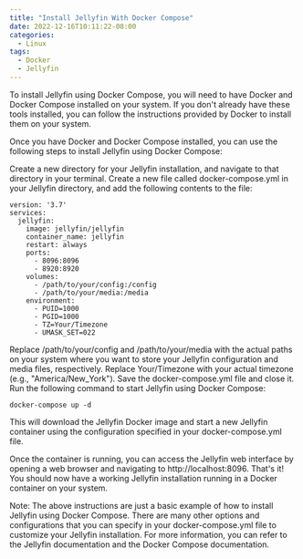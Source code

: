 ```yaml
---
title: "Install Jellyfin With Docker Compose"
date: 2022-12-16T10:11:22-08:00
categories:
  - Linux
tags:
  - Docker
  - Jellyfin
---
```


To install Jellyfin using Docker Compose, you will need to have Docker and Docker Compose installed on your system. If you don't already have these tools installed, you can follow the instructions provided by Docker to install them on your system.

Once you have Docker and Docker Compose installed, you can use the following steps to install Jellyfin using Docker Compose:

Create a new directory for your Jellyfin installation, and navigate to that directory in your terminal.
Create a new file called docker-compose.yml in your Jellyfin directory, and add the following contents to the file:

```
version: '3.7'
services:
  jellyfin:
    image: jellyfin/jellyfin
    container_name: jellyfin
    restart: always
    ports:
      - 8096:8096
      - 8920:8920
    volumes:
      - /path/to/your/config:/config
      - /path/to/your/media:/media
    environment:
      - PUID=1000
      - PGID=1000
      - TZ=Your/Timezone
      - UMASK_SET=022
```

Replace /path/to/your/config and /path/to/your/media with the actual paths on your system where you want to store your Jellyfin configuration and media files, respectively.
Replace Your/Timezone with your actual timezone (e.g., "America/New_York").
Save the docker-compose.yml file and close it.
Run the following command to start Jellyfin using Docker Compose:

```
docker-compose up -d

```

This will download the Jellyfin Docker image and start a new Jellyfin container using the configuration specified in your docker-compose.yml file.

Once the container is running, you can access the Jellyfin web interface by opening a web browser and navigating to http://localhost:8096.
That's it! You should now have a working Jellyfin installation running in a Docker container on your system.

Note: The above instructions are just a basic example of how to install Jellyfin using Docker Compose. There are many other options and configurations that you can specify in your docker-compose.yml file to customize your Jellyfin installation. For more information, you can refer to the Jellyfin documentation and the Docker Compose documentation.
